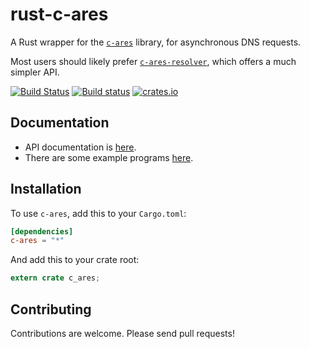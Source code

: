 # rust-c-ares #

A Rust wrapper for the [`c-ares`](http://c-ares.haxx.se/) library, for asynchronous DNS requests.

Most users should likely prefer [`c-ares-resolver`](https://github.com/dimbleby/c-ares-resolver/), which offers a much simpler API.

[![Build Status](https://travis-ci.org/dimbleby/rust-c-ares.svg?branch=master)](https://travis-ci.org/dimbleby/rust-c-ares)
[![Build status](https://ci.appveyor.com/api/projects/status/d5tce0p747b7iud8/branch/master?svg=true)](https://ci.appveyor.com/project/dimbleby/rust-c-ares/branch/master)
[![crates.io](http://meritbadge.herokuapp.com/c-ares)](https://crates.io/crates/c-ares)

## Documentation ##

- API documentation is [here](http://dimbleby.github.io/rust-c-ares).
- There are some example programs [here](https://github.com/dimbleby/rust-c-ares/tree/master/examples).

## Installation ##

To use `c-ares`, add this to your `Cargo.toml`:

```toml
[dependencies]
c-ares = "*"
```

And add this to your crate root:

```rust
extern crate c_ares;
```

## Contributing ##

Contributions are welcome.  Please send pull requests!
